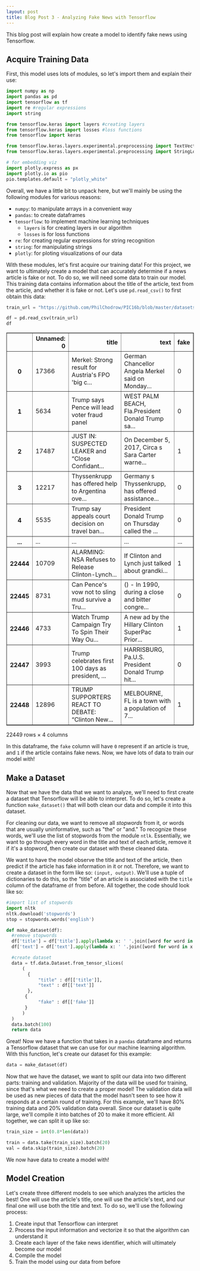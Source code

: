 ```yaml
---
layout: post
title: Blog Post 3 - Analyzing Fake News with Tensorflow
---
```


This blog post will explain how create a model to identify fake news using Tensorflow. 

## Acquire Training Data

First, this model uses lots of modules, so let's import them and explain their use:

```python
import numpy as np
import pandas as pd
import tensorflow as tf
import re #regular expressions
import string

from tensorflow.keras import layers #creating layers
from tensorflow.keras import losses #loss functions
from tensorflow import keras

from tensorflow.keras.layers.experimental.preprocessing import TextVectorization
from tensorflow.keras.layers.experimental.preprocessing import StringLookup

# for embedding viz
import plotly.express as px 
import plotly.io as pio
pio.templates.default = "plotly_white"
```

Overall, we have a little bit to unpack here, but we'll mainly be using the following modules for various reasons: 
- `numpy`: to manipulate arrays in a convenient way
- `pandas`: to create dataframes
- `tensorflow`: to implement machine learning techniques
    - `layers` is for creating layers in our algorithm
    - `losses` is for loss functions
- `re`: for creating regular expressions for string recognition 
- `string`: for manipulating strings
- `plotly`: for ploting visualizations of our data

With these modules, let's first acquire our training data! For this project, we want to ultimately create a model that can accurately determine if a news article is fake or not. To do so, we will need some data to train our model. This training data contains information about the title of the article, text from the article, and whether it is fake or not. Let's use `pd.read_csv()` to first obtain this data: 

```python
train_url = "https://github.com/PhilChodrow/PIC16b/blob/master/datasets/fake_news_train.csv?raw=true"

df = pd.read_csv(train_url)
df
```

<div>
<style scoped>
    .dataframe tbody tr th:only-of-type {
        vertical-align: middle;
    }

    .dataframe tbody tr th {
        vertical-align: top;
    }

    .dataframe thead th {
        text-align: right;
    }
</style>
<table border="1" class="dataframe">
  <thead>
    <tr style="text-align: right;">
      <th></th>
      <th>Unnamed: 0</th>
      <th>title</th>
      <th>text</th>
      <th>fake</th>
    </tr>
  </thead>
  <tbody>
    <tr>
      <th>0</th>
      <td>17366</td>
      <td>Merkel: Strong result for Austria's FPO 'big c...</td>
      <td>German Chancellor Angela Merkel said on Monday...</td>
      <td>0</td>
    </tr>
    <tr>
      <th>1</th>
      <td>5634</td>
      <td>Trump says Pence will lead voter fraud panel</td>
      <td>WEST PALM BEACH, Fla.President Donald Trump sa...</td>
      <td>0</td>
    </tr>
    <tr>
      <th>2</th>
      <td>17487</td>
      <td>JUST IN: SUSPECTED LEAKER and “Close Confidant...</td>
      <td>On December 5, 2017, Circa s Sara Carter warne...</td>
      <td>1</td>
    </tr>
    <tr>
      <th>3</th>
      <td>12217</td>
      <td>Thyssenkrupp has offered help to Argentina ove...</td>
      <td>Germany s Thyssenkrupp, has offered assistance...</td>
      <td>0</td>
    </tr>
    <tr>
      <th>4</th>
      <td>5535</td>
      <td>Trump say appeals court decision on travel ban...</td>
      <td>President Donald Trump on Thursday called the ...</td>
      <td>0</td>
    </tr>
    <tr>
      <th>...</th>
      <td>...</td>
      <td>...</td>
      <td>...</td>
      <td>...</td>
    </tr>
    <tr>
      <th>22444</th>
      <td>10709</td>
      <td>ALARMING: NSA Refuses to Release Clinton-Lynch...</td>
      <td>If Clinton and Lynch just talked about grandki...</td>
      <td>1</td>
    </tr>
    <tr>
      <th>22445</th>
      <td>8731</td>
      <td>Can Pence's vow not to sling mud survive a Tru...</td>
      <td>() - In 1990, during a close and bitter congre...</td>
      <td>0</td>
    </tr>
    <tr>
      <th>22446</th>
      <td>4733</td>
      <td>Watch Trump Campaign Try To Spin Their Way Ou...</td>
      <td>A new ad by the Hillary Clinton SuperPac Prior...</td>
      <td>1</td>
    </tr>
    <tr>
      <th>22447</th>
      <td>3993</td>
      <td>Trump celebrates first 100 days as president, ...</td>
      <td>HARRISBURG, Pa.U.S. President Donald Trump hit...</td>
      <td>0</td>
    </tr>
    <tr>
      <th>22448</th>
      <td>12896</td>
      <td>TRUMP SUPPORTERS REACT TO DEBATE: “Clinton New...</td>
      <td>MELBOURNE, FL is a town with a population of 7...</td>
      <td>1</td>
    </tr>
  </tbody>
</table>
<p>22449 rows × 4 columns</p>
</div>

In this dataframe, the `fake` column will have `0` represent if an article is true, and `1` if the article contains fake news. Now, we have lots of data to train our model with! 

## Make a Dataset

Now that we have the data that we want to analyze, we'll need to first create a dataset that Tensorflow will be able to interpret. To do so, let's create a function `make_dataset()` that will both clean our data and compile it into this dataset. 

For cleaning our data, we want to remove all *stopwords* from it, or words that are usually uninformative, such as "the" or "and." To recognize these words, we'll use the list of stopwords from the module `ntlk`. Essentially, we want to go through every word in the title and text of each article, remove it if it's a stopword, then create our dataset with these cleaned data. 

We want to have the model observe the title and text of the article, then predict if the article has fake information in it or not. Therefore, we want to create a dataset in the form like so: `(input, output)`. We'll use a tuple of dictionaries to do this, so the "title" of an article is associated with the `title` column of the dataframe `df` from before. All together, the code should look like so: 

```python
#import list of stopwords
import nltk
nltk.download('stopwords')
stop = stopwords.words('english')

def make_dataset(df):
  #remove stopwords
  df['title'] = df['title'].apply(lambda x: ' '.join([word for word in x.split() if word not in (stop)]))
  df['text'] = df['text'].apply(lambda x: ' '.join([word for word in x.split() if word not in (stop)]))

  #create dataset
  data = tf.data.Dataset.from_tensor_slices(
      (
        {
            "title" : df[['title']],
            "text" : df[['text']]
        },
       {
            "fake" : df[['fake']]   
       }
      )
  )
  data.batch(100)
  return data
```

Great! Now we have a function that takes in a `pandas` dataframe and returns a Tensorflow dataset that we can use for our machine learning algorithm. With this function, let's create our dataset for this example: 

```python
data = make_dataset(df)
```

Now that we have the dataset, we want to split our data into two different parts: training and validation. Majority of the data will be used for training, since that's what we need to create a proper model! The validation data will be used as new pieces of data that the model hasn't seen to see how it responds at a certain round of training. For this example, we'll have 80% training data and 20% validation data overall. Since our dataset is quite large, we'll compile it into batches of 20 to make it more efficient. All together, we can split it up like so: 

```python
train_size = int(0.8*len(data))

train = data.take(train_size).batch(20)
val = data.skip(train_size).batch(20)
```

We now have data to create a model with! 

## Model Creation

Let's create three different models to see which analyzes the articles the best! One will use the article's title, one will use the article's text, and our final one will use both the title and text. To do so, we'll use the following process:
1. Create input that Tensorflow can interpret
2. Process the input information and vectorize it so that the algorithm can understand it 
3. Create each layer of the fake news identifier, which will ultimately become our model
4. Compile the model 
5. Train the model using our data from before


